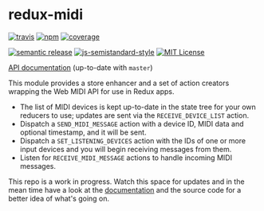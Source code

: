 # redux-midi
[![travis][travis-image]][travis-url]
[![npm][npm-image]][npm-url]
[![coverage][coverage-image]][coverage-url]

[![semantic release][semantic-release-image]][semantic-release-url]
[![js-semistandard-style][semistandard-image]][semistandard-url]
[![MIT License][license-image]][license-url]

[API documentation][doc-url] (up-to-date with `master`)

This module provides a store enhancer and a set of action creators wrapping the Web MIDI API for use in Redux apps.

* The list of MIDI devices is kept up-to-date in the state tree for your own reducers to use; updates are sent via the `RECEIVE_DEVICE_LIST` action.
* Dispatch a `SEND_MIDI_MESSAGE` action with a device ID, MIDI data and optional timestamp, and it will be sent.
* Dispatch a `SET_LISTENING_DEVICES` action with the IDs of one or more input devices and you will begin receiving messages from them.
* Listen for `RECEIVE_MIDI_MESSAGE` actions to handle incoming MIDI messages.

This repo is a work in progress. Watch this space for updates and in the mean time have a look at the [documentation][doc-url] and the source code for a better idea of what's going on.

[travis-image]: https://img.shields.io/travis/motiz88/redux-midi.svg?style=flat-square
[travis-url]: https://travis-ci.org/motiz88/redux-midi
[npm-image]: https://img.shields.io/npm/v/redux-midi.svg?style=flat-square
[npm-url]: https://npmjs.org/package/redux-midi
[semantic-release-image]: https://img.shields.io/badge/%20%20%F0%9F%93%A6%F0%9F%9A%80-semantic--release-e10079.svg?style=flat-square
[semantic-release-url]: https://github.com/semantic-release/semantic-release
[license-image]: http://img.shields.io/badge/license-MIT-brightgreen.svg?style=flat-square
[license-url]: http://motiz88.mit-license.org/
[semistandard-image]: https://img.shields.io/badge/code%20style-semistandard-brightgreen.svg?style=flat-square
[semistandard-url]: https://github.com/Flet/semistandard
[coverage-image]: https://img.shields.io/coveralls/motiz88/redux-midi.svg?style=flat-square
[coverage-url]: https://coveralls.io/github/motiz88/redux-midi?branch=master
[doc-url]: http://motiz88.github.io/redux-midi/
